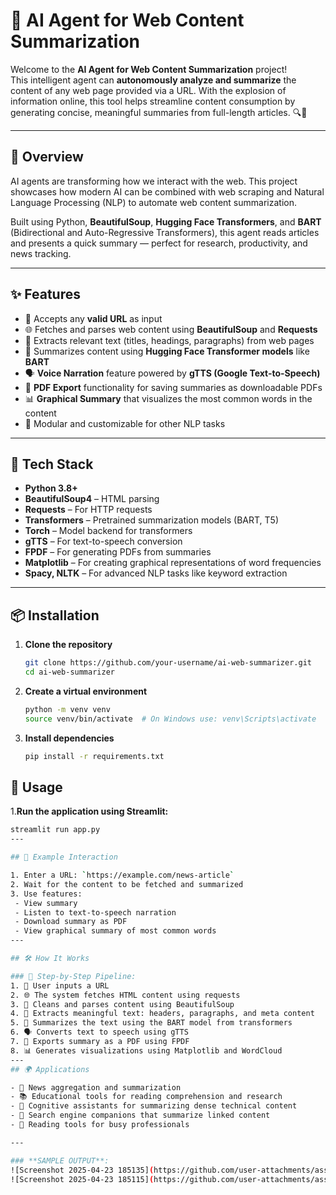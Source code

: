 
# 🚀 AI Agent for Web Content Summarization

Welcome to the **AI Agent for Web Content Summarization** project!  
This intelligent agent can **autonomously analyze and summarize** the content of any web page provided via a URL. With the explosion of information online, this tool helps streamline content consumption by generating concise, meaningful summaries from full-length articles. 🔍🤖

---

## 🧠 Overview

AI agents are transforming how we interact with the web. This project showcases how modern AI can be combined with web scraping and Natural Language Processing (NLP) to automate web content summarization.

Built using Python, **BeautifulSoup**, **Hugging Face Transformers**, and **BART** (Bidirectional and Auto-Regressive Transformers), this agent reads articles and presents a quick summary — perfect for research, productivity, and news tracking.

---

## ✨ Features

- 🔗 Accepts any **valid URL** as input
- 🌐 Fetches and parses web content using **BeautifulSoup** and **Requests**
- 📄 Extracts relevant text (titles, headings, paragraphs) from web pages
- 🤖 Summarizes content using **Hugging Face Transformer models** like **BART**
- 🗣️ **Voice Narration** feature powered by **gTTS (Google Text-to-Speech)**
- 📄 **PDF Export** functionality for saving summaries as downloadable PDFs
- 📊 **Graphical Summary** that visualizes the most common words in the content
- 🧩 Modular and customizable for other NLP tasks

---

## 🧰 Tech Stack

- **Python 3.8+**
- **BeautifulSoup4** – HTML parsing
- **Requests** – For HTTP requests
- **Transformers** – Pretrained summarization models (BART, T5)
- **Torch** – Model backend for transformers
- **gTTS** – For text-to-speech conversion
- **FPDF** – For generating PDFs from summaries
- **Matplotlib** – For creating graphical representations of word frequencies
- **Spacy, NLTK** – For advanced NLP tasks like keyword extraction

---

## 📦 Installation

1. **Clone the repository**
   ```bash
   git clone https://github.com/your-username/ai-web-summarizer.git
   cd ai-web-summarizer
2. **Create a virtual environment**
   ```bash
   python -m venv venv
   source venv/bin/activate  # On Windows use: venv\Scripts\activate
3. **Install dependencies**
   ```bash
   pip install -r requirements.txt

## 🚀 Usage 
 1.**Run the application using Streamlit:**
  ```bash
  streamlit run app.py
---

## 🚀 Example Interaction

1. Enter a URL: `https://example.com/news-article`  
2. Wait for the content to be fetched and summarized  
3. Use features:  
   - View summary  
   - Listen to text-to-speech narration  
   - Download summary as PDF  
   - View graphical summary of most common words
---

## 🛠️ How It Works

### 🧾 Step-by-Step Pipeline:
1. 🔗 User inputs a URL  
2. 🌐 The system fetches HTML content using requests  
3. 🧹 Cleans and parses content using BeautifulSoup  
4. 📄 Extracts meaningful text: headers, paragraphs, and meta content  
5. 🤖 Summarizes the text using the BART model from transformers  
6. 🗣️ Converts text to speech using gTTS  
7. 📄 Exports summary as a PDF using FPDF  
8. 📊 Generates visualizations using Matplotlib and WordCloud  
---
## 🌍 Applications

- 📰 News aggregation and summarization  
- 📚 Educational tools for reading comprehension and research  
- 🧠 Cognitive assistants for summarizing dense technical content  
- 🔎 Search engine companions that summarize linked content  
- 📖 Reading tools for busy professionals  
 
---
 
### **SAMPLE OUTPUT**:
![Screenshot 2025-04-23 185135](https://github.com/user-attachments/assets/102a717f-0f72-4ee1-8bb1-29b0511dc984)
![Screenshot 2025-04-23 185115](https://github.com/user-attachments/assets/0b33985b-2c35-4222-9936-71521981e3cc)





